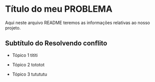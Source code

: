 # Título do meu PROBLEMA

Aqui neste arquivo README teremos as informações relativas ao nosso projeto.

## Subtítulo do Resolvendo conflito

- Tópico 1
  tititi

- Tópico 2
  tototot

- Tópico 3
  tutututu
